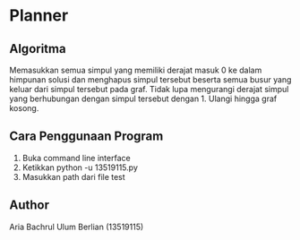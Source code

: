 # Planner

## Algoritma
Memasukkan semua simpul yang memiliki derajat masuk 0 ke dalam himpunan solusi dan menghapus simpul tersebut beserta semua busur yang keluar dari simpul tersebut pada graf. Tidak lupa mengurangi derajat simpul yang berhubungan dengan simpul tersebut dengan 1. Ulangi hingga graf kosong.

## Cara Penggunaan Program
1. Buka command line interface
2. Ketikkan python -u 13519115.py
3. Masukkan path dari file test

## Author
Aria Bachrul Ulum Berlian (13519115)


